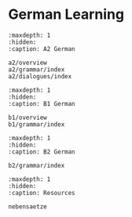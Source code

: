 # German Learning

```{toctree}
:maxdepth: 1
:hidden:
:caption: A2 German

a2/overview
a2/grammar/index
a2/dialogues/index
```

```{toctree}
:maxdepth: 1
:hidden:
:caption: B1 German

b1/overview
b1/grammar/index

```

```{toctree}
:maxdepth: 1
:hidden:
:caption: B2 German

b2/grammar/index
```

```{toctree}
:maxdepth: 1
:hidden:
:caption: Resources

nebensaetze
```